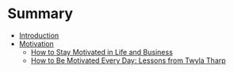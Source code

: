 # Summary

* [Introduction](README.md)
* [Motivation](motivation.md)
  * [How to Stay Motivated in Life and Business](motivation/how-to-stay-motivated-in-life-and-business.md)
  * [How to Be Motivated Every Day: Lessons from Twyla Tharp](motivation/how-to-be-motivated-every-day-lessons-from-twyla-tharp.md)

